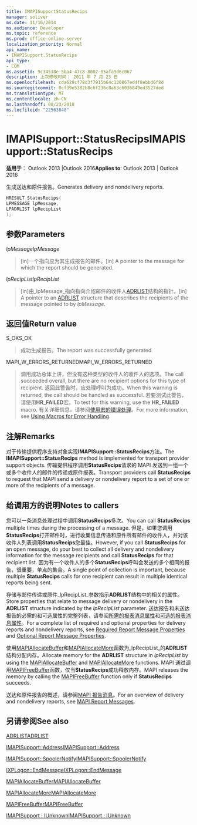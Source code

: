 ```yaml
---
title: IMAPISupportStatusRecips
manager: soliver
ms.date: 11/16/2014
ms.audience: Developer
ms.topic: reference
ms.prod: office-online-server
localization_priority: Normal
api_name:
- IMAPISupport.StatusRecips
api_type:
- COM
ms.assetid: 9c34538e-5ba4-47c8-8002-85afa9d6c067
description: 上次修改时间： 2011 年 7 月 23 日
ms.openlocfilehash: cda629cf78d3f7915b64c130867ed4f8ebbd6f8d
ms.sourcegitcommit: 0cf39e5382b8c6f236c8a63c6036849ed3527ded
ms.translationtype: MT
ms.contentlocale: zh-CN
ms.lasthandoff: 08/23/2018
ms.locfileid: "22563840"
---
```

# <a name="imapisupportstatusrecips"></a><span data-ttu-id="7f87e-103">IMAPISupport::StatusRecips</span><span class="sxs-lookup"><span data-stu-id="7f87e-103">IMAPISupport::StatusRecips</span></span>

  
  
<span data-ttu-id="7f87e-104">**适用于**： Outlook 2013 |Outlook 2016</span><span class="sxs-lookup"><span data-stu-id="7f87e-104">**Applies to**: Outlook 2013 | Outlook 2016</span></span> 
  
<span data-ttu-id="7f87e-105">生成送达和原件报告。</span><span class="sxs-lookup"><span data-stu-id="7f87e-105">Generates delivery and nondelivery reports.</span></span>
  
```cpp
HRESULT StatusRecips(
LPMESSAGE lpMessage,
LPADRLIST lpRecipList
);
```

## <a name="parameters"></a><span data-ttu-id="7f87e-106">参数</span><span class="sxs-lookup"><span data-stu-id="7f87e-106">Parameters</span></span>

 <span data-ttu-id="7f87e-107">_lpMessage_</span><span class="sxs-lookup"><span data-stu-id="7f87e-107">_lpMessage_</span></span>
  
> <span data-ttu-id="7f87e-108">[in]一个指向应为其生成报告的邮件。</span><span class="sxs-lookup"><span data-stu-id="7f87e-108">[in] A pointer to the message for which the report should be generated.</span></span>
    
 <span data-ttu-id="7f87e-109">_lpRecipList_</span><span class="sxs-lookup"><span data-stu-id="7f87e-109">_lpRecipList_</span></span>
  
> <span data-ttu-id="7f87e-110">[in]由_lpMessage_指向指向介绍邮件的收件人[ADRLIST](adrlist.md)结构的指针。</span><span class="sxs-lookup"><span data-stu-id="7f87e-110">[in] A pointer to an [ADRLIST](adrlist.md) structure that describes the recipients of the message pointed to by  _lpMessage_.</span></span>
    
## <a name="return-value"></a><span data-ttu-id="7f87e-111">返回值</span><span class="sxs-lookup"><span data-stu-id="7f87e-111">Return value</span></span>

<span data-ttu-id="7f87e-112">S_OK</span><span class="sxs-lookup"><span data-stu-id="7f87e-112">S_OK</span></span> 
  
> <span data-ttu-id="7f87e-113">成功生成报告。</span><span class="sxs-lookup"><span data-stu-id="7f87e-113">The report was successfully generated.</span></span>
    
<span data-ttu-id="7f87e-114">MAPI_W_ERRORS_RETURNED</span><span class="sxs-lookup"><span data-stu-id="7f87e-114">MAPI_W_ERRORS_RETURNED</span></span> 
  
> <span data-ttu-id="7f87e-115">调用成功总体上讲，但没有这种类型的收件人的收件人的选项。</span><span class="sxs-lookup"><span data-stu-id="7f87e-115">The call succeeded overall, but there are no recipient options for this type of recipient.</span></span> <span data-ttu-id="7f87e-116">返回此警告时，应处理呼叫为成功。</span><span class="sxs-lookup"><span data-stu-id="7f87e-116">When this warning is returned, the call should be handled as successful.</span></span> <span data-ttu-id="7f87e-117">若要测试此警告，请使用**HR_FAILED**宏。</span><span class="sxs-lookup"><span data-stu-id="7f87e-117">To test for this warning, use the **HR_FAILED** macro.</span></span> <span data-ttu-id="7f87e-118">有关详细信息，请参阅[使用宏的错误处理](using-macros-for-error-handling.md)。</span><span class="sxs-lookup"><span data-stu-id="7f87e-118">For more information, see [Using Macros for Error Handling](using-macros-for-error-handling.md).</span></span>
    
## <a name="remarks"></a><span data-ttu-id="7f87e-119">注解</span><span class="sxs-lookup"><span data-stu-id="7f87e-119">Remarks</span></span>

<span data-ttu-id="7f87e-120">对于传输提供程序支持对象实现**IMAPISupport::StatusRecips**方法。</span><span class="sxs-lookup"><span data-stu-id="7f87e-120">The **IMAPISupport::StatusRecips** method is implemented for transport provider support objects.</span></span> <span data-ttu-id="7f87e-121">传输提供程序调用**StatusRecips**请求的 MAPI 发送到一组一个或多个收件人的邮件的传递或原件报表。</span><span class="sxs-lookup"><span data-stu-id="7f87e-121">Transport providers call **StatusRecips** to request that MAPI send a delivery or nondelivery report to a set of one or more of the recipients of a message.</span></span> 
  
## <a name="notes-to-callers"></a><span data-ttu-id="7f87e-122">给调用方的说明</span><span class="sxs-lookup"><span data-stu-id="7f87e-122">Notes to callers</span></span>

<span data-ttu-id="7f87e-123">您可以一条消息处理过程中调用**StatusRecips**多次。</span><span class="sxs-lookup"><span data-stu-id="7f87e-123">You can call **StatusRecips** multiple times during the processing of a message.</span></span> <span data-ttu-id="7f87e-124">但是，如果您调用**StatusRecips**打开邮件时，进行收集信息传递和原件所有邮件的收件人，并对该收件人列表调用**StatusRecips**您最佳。</span><span class="sxs-lookup"><span data-stu-id="7f87e-124">However, if you call **StatusRecips** for an open message, do your best to collect all delivery and nondelivery information for the message recipients and call **StatusRecips** for that recipient list.</span></span> <span data-ttu-id="7f87e-125">因为有一个收件人的多个**StatusRecips**呼叫会发送的多个相同的报告，很重要，单点的集合。</span><span class="sxs-lookup"><span data-stu-id="7f87e-125">A single point of collection is important, because multiple **StatusRecips** calls for one recipient can result in multiple identical reports being sent.</span></span> 
  
<span data-ttu-id="7f87e-126">存储与邮件传递或原件_lpRecipList_参数指示**ADRLIST**结构中的相关的属性。</span><span class="sxs-lookup"><span data-stu-id="7f87e-126">Store properties that relate to message delivery or nondelivery in the **ADRLIST** structure indicated by the  _lpRecipList_ parameter.</span></span> <span data-ttu-id="7f87e-127">送达报告和未送达报告的必需的和可选属性的完整列表，请参阅[所需的报表消息属性](required-report-message-properties.md)和[可选的报表消息属性](optional-report-message-properties.md)。</span><span class="sxs-lookup"><span data-stu-id="7f87e-127">For a complete list of required and optional properties for delivery reports and nondelivery reports, see [Required Report Message Properties](required-report-message-properties.md) and [Optional Report Message Properties](optional-report-message-properties.md).</span></span> 
  
<span data-ttu-id="7f87e-128">使用[MAPIAllocateBuffer](mapiallocatebuffer.md)和[MAPIAllocateMore](mapiallocatemore.md)函数为_lpRecipList_的**ADRLIST**结构分配内存。</span><span class="sxs-lookup"><span data-stu-id="7f87e-128">Allocate memory for the **ADRLIST** structure in  _lpRecipList_ by using the [MAPIAllocateBuffer](mapiallocatebuffer.md) and [MAPIAllocateMore](mapiallocatemore.md) functions.</span></span> <span data-ttu-id="7f87e-129">MAPI 通过调用[MAPIFreeBuffer](mapifreebuffer.md)函数，仅当**StatusRecips**成功释放内存。</span><span class="sxs-lookup"><span data-stu-id="7f87e-129">MAPI releases the memory by calling the [MAPIFreeBuffer](mapifreebuffer.md) function only if **StatusRecips** succeeds.</span></span> 
  
<span data-ttu-id="7f87e-130">送达和原件报告的概述，请参阅[MAPI 报告消息](mapi-report-messages.md)。</span><span class="sxs-lookup"><span data-stu-id="7f87e-130">For an overview of delivery and nondelivery reports, see [MAPI Report Messages](mapi-report-messages.md).</span></span>
  
## <a name="see-also"></a><span data-ttu-id="7f87e-131">另请参阅</span><span class="sxs-lookup"><span data-stu-id="7f87e-131">See also</span></span>



[<span data-ttu-id="7f87e-132">ADRLIST</span><span class="sxs-lookup"><span data-stu-id="7f87e-132">ADRLIST</span></span>](adrlist.md)
  
[<span data-ttu-id="7f87e-133">IMAPISupport::Address</span><span class="sxs-lookup"><span data-stu-id="7f87e-133">IMAPISupport::Address</span></span>](imapisupport-address.md)
  
[<span data-ttu-id="7f87e-134">IMAPISupport::SpoolerNotify</span><span class="sxs-lookup"><span data-stu-id="7f87e-134">IMAPISupport::SpoolerNotify</span></span>](imapisupport-spoolernotify.md)
  
[<span data-ttu-id="7f87e-135">IXPLogon::EndMessage</span><span class="sxs-lookup"><span data-stu-id="7f87e-135">IXPLogon::EndMessage</span></span>](ixplogon-endmessage.md)
  
[<span data-ttu-id="7f87e-136">MAPIAllocateBuffer</span><span class="sxs-lookup"><span data-stu-id="7f87e-136">MAPIAllocateBuffer</span></span>](mapiallocatebuffer.md)
  
[<span data-ttu-id="7f87e-137">MAPIAllocateMore</span><span class="sxs-lookup"><span data-stu-id="7f87e-137">MAPIAllocateMore</span></span>](mapiallocatemore.md)
  
[<span data-ttu-id="7f87e-138">MAPIFreeBuffer</span><span class="sxs-lookup"><span data-stu-id="7f87e-138">MAPIFreeBuffer</span></span>](mapifreebuffer.md)
  
[<span data-ttu-id="7f87e-139">IMAPISupport : IUnknown</span><span class="sxs-lookup"><span data-stu-id="7f87e-139">IMAPISupport : IUnknown</span></span>](imapisupportiunknown.md)

